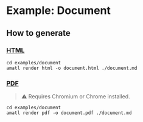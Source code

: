 # Example: Document

## How to generate

### [HTML](./document.html)

```shell
cd examples/document
amatl render html -o document.html ./document.md
```

### [PDF](./document.pdf)

> ⚠ Requires Chromium or Chrome installed.

```shell
cd examples/document
amatl render pdf -o document.pdf ./document.md
```
